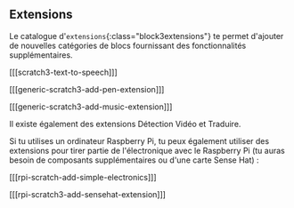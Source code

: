 ## Extensions

Le catalogue d'`extensions`{:class="block3extensions"} te permet d'ajouter de nouvelles catégories de blocs fournissant des fonctionnalités supplémentaires.

[[[scratch3-text-to-speech]]]

[[[generic-scratch3-add-pen-extension]]]

[[[generic-scratch3-add-music-extension]]]

Il existe également des extensions Détection Vidéo et Traduire.

Si tu utilises un ordinateur Raspberry Pi, tu peux également utiliser des extensions pour tirer partie de l'électronique avec le Raspberry Pi (tu auras besoin de composants supplémentaires ou d'une carte Sense Hat) :

[[[rpi-scratch-add-simple-electronics]]]

[[[rpi-scratch3-add-sensehat-extension]]]
